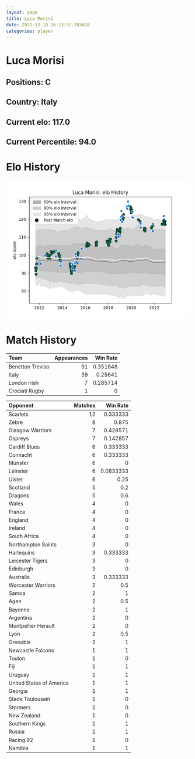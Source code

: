 ```yaml
---  
layout: page  
title: Luca Morisi  
date: 2022-12-18 16:13:52.783618  
categories: player  
---
```

# Luca Morisi

## Positions: C

## Country: Italy

## Current elo: 117.0

## Current Percentile: 94.0

# Elo History


![elo history](history_LucaMorisi.png)
# Match History


| Team             |   Appearances |   Win Rate |
|:-----------------|--------------:|-----------:|
| Benetton Treviso |            91 |   0.351648 |
| Italy            |            39 |   0.25641  |
| London Irish     |             7 |   0.285714 |
| Crociati Rugby   |             1 |   0        |

| Opponent                 |   Matches |   Win Rate |
|:-------------------------|----------:|-----------:|
| Scarlets                 |        12 |  0.333333  |
| Zebre                    |         8 |  0.875     |
| Glasgow Warriors         |         7 |  0.428571  |
| Ospreys                  |         7 |  0.142857  |
| Cardiff Blues            |         6 |  0.333333  |
| Connacht                 |         6 |  0.333333  |
| Munster                  |         6 |  0         |
| Leinster                 |         6 |  0.0833333 |
| Ulster                   |         6 |  0.25      |
| Scotland                 |         5 |  0.2       |
| Dragons                  |         5 |  0.6       |
| Wales                    |         4 |  0         |
| France                   |         4 |  0         |
| England                  |         4 |  0         |
| Ireland                  |         4 |  0         |
| South Africa             |         4 |  0         |
| Northampton Saints       |         3 |  0         |
| Harlequins               |         3 |  0.333333  |
| Leicester Tigers         |         3 |  0         |
| Edinburgh                |         3 |  0         |
| Australia                |         3 |  0.333333  |
| Worcester Warriors       |         2 |  0.5       |
| Samoa                    |         2 |  1         |
| Agen                     |         2 |  0.5       |
| Bayonne                  |         2 |  1         |
| Argentina                |         2 |  0         |
| Montpellier Herault      |         2 |  0         |
| Lyon                     |         2 |  0.5       |
| Grenoble                 |         2 |  1         |
| Newcastle Falcons        |         1 |  1         |
| Toulon                   |         1 |  0         |
| Fiji                     |         1 |  1         |
| Uruguay                  |         1 |  1         |
| United States of America |         1 |  1         |
| Georgia                  |         1 |  1         |
| Stade Toulousain         |         1 |  0         |
| Stormers                 |         1 |  0         |
| New Zealand              |         1 |  0         |
| Southern Kings           |         1 |  1         |
| Russia                   |         1 |  1         |
| Racing 92                |         1 |  0         |
| Namibia                  |         1 |  1         |